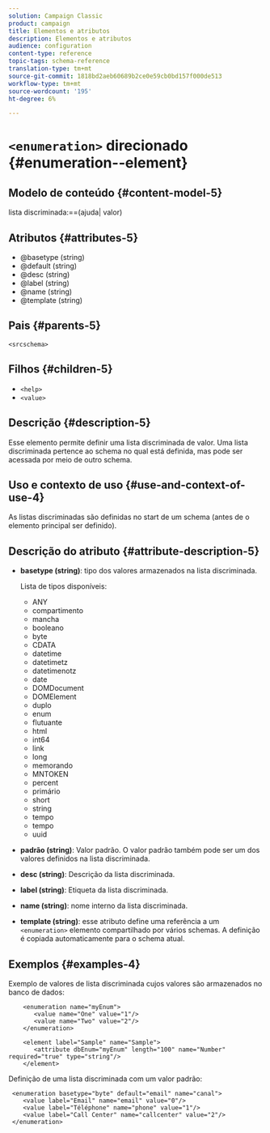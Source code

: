```yaml
---
solution: Campaign Classic
product: campaign
title: Elementos e atributos
description: Elementos e atributos
audience: configuration
content-type: reference
topic-tags: schema-reference
translation-type: tm+mt
source-git-commit: 1818bd2aeb60689b2ce0e59cb0bd157f000de513
workflow-type: tm+mt
source-wordcount: '195'
ht-degree: 6%

---
```



# `<enumeration>` direcionado {#enumeration--element}

## Modelo de conteúdo {#content-model-5}

lista discriminada:==(ajuda| valor)

## Atributos {#attributes-5}

* @basetype (string)
* @default (string)
* @desc (string)
* @label (string)
* @name (string)
* @template (string)

## Pais {#parents-5}

`<srcschema>`

## Filhos {#children-5}

* `<help>`
* `<value>`

## Descrição {#description-5}

Esse elemento permite definir uma lista discriminada de valor. Uma lista discriminada pertence ao schema no qual está definida, mas pode ser acessada por meio de outro schema.

## Uso e contexto de uso {#use-and-context-of-use-4}

As listas discriminadas são definidas no start de um schema (antes de o elemento principal ser definido).

## Descrição do atributo {#attribute-description-5}

* **basetype (string)**: tipo dos valores armazenados na lista discriminada.

   Lista de tipos disponíveis:

   * ANY
   * compartimento
   * mancha
   * booleano
   * byte
   * CDATA
   * datetime
   * datetimetz
   * datetimenotz
   * date
   * DOMDocument
   * DOMElement
   * duplo
   * enum
   * flutuante
   * html
   * int64
   * link
   * long
   * memorando
   * MNTOKEN
   * percent
   * primário
   * short
   * string
   * tempo
   * tempo
   * uuid

* **padrão (string)**: Valor padrão. O valor padrão também pode ser um dos valores definidos na lista discriminada.
* **desc (string)**: Descrição da lista discriminada.
* **label (string)**: Etiqueta da lista discriminada.
* **name (string)**: nome interno da lista discriminada.
* **template (string)**: esse atributo define uma referência a um  `<enumeration>` elemento compartilhado por vários schemas. A definição é copiada automaticamente para o schema atual.

## Exemplos {#examples-4}

Exemplo de valores de lista discriminada cujos valores são armazenados no banco de dados:

```
    <enumeration name="myEnum">
       <value name="One" value="1"/>
       <value name="Two" value="2"/>
    </enumeration>

    <element label="Sample" name="Sample">
       <attribute dbEnum="myEnum" length="100" name="Number" required="true" type="string"/>
    </element>
```

Definição de uma lista discriminada com um valor padrão:

```
 <enumeration basetype="byte" default="email" name="canal">
    <value label="Email" name="email" value="0"/> 
    <value label="Téléphone" name="phone" value="1"/>
    <value label="Call Center" name="callcenter" value="2"/>
 </enumeration>
```
